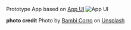Prototype App based on [App UI](https://dribbble.com/shots/14889725-App-UI)
![App UI](https://cdn.dribbble.com/users/1126935/screenshots/14889725/media/d4cfe67aad7749d086dff60df9e34a38.png?compress=1&resize=800x600)

__photo credit__
<span>Photo by <a href="https://unsplash.com/@bambicorro?utm_source=unsplash&amp;utm_medium=referral&amp;utm_content=creditCopyText">Bambi Corro</a> on <a href="https://unsplash.com/s/photos/profile-picture?utm_source=unsplash&amp;utm_medium=referral&amp;utm_content=creditCopyText">Unsplash</a></span>
